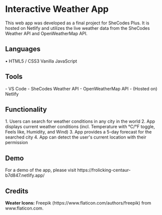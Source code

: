 <H1>Interactive Weather App </H1>

This web app was developed as a final project for SheCodes Plus. It is hosted on Netlify and utilizes the live weather data from the SheCodes Weather API and OpenWeatherMap API.

<H2>Languages</H2>
• HTML5 / CSS3
Vanilla JavaScript

<H2>Tools</H2>
- VS Code
- SheCodes Weather API
- OpenWeatherMap API
- (Hosted on) Netlify

<H2>Functionality</H2>
1. Users can search for weather conditions in any city in the world
2. App displays current weather conditions (incl. Temperature with °C/°F toggle, Feels like, Humidity, and Wind)
3. App provides a 5-day forecast for the searched city
4. App can detect the user's current location with their permission


<H2>Demo</H2>
For a demo of the app, please visit https://frolicking-centaur-b7d847.netlify.app/

<H2>Credits</H2>
<b>Weater Icons:</b> Freepik (https://www.flaticon.com/authors/freepik) from www.flaticon.com.
